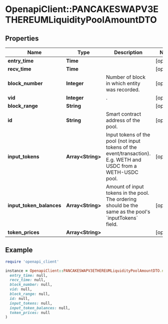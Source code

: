 # OpenapiClient::PANCAKESWAPV3ETHEREUMLiquidityPoolAmountDTO

## Properties

| Name | Type | Description | Notes |
| ---- | ---- | ----------- | ----- |
| **entry_time** | **Time** |  | [optional] |
| **recv_time** | **Time** |  | [optional] |
| **block_number** | **Integer** | Number of block in which entity was recorded. | [optional] |
| **vid** | **Integer** | . | [optional] |
| **block_range** | **String** |  | [optional] |
| **id** | **String** | Smart contract address of the pool. | [optional] |
| **input_tokens** | **Array&lt;String&gt;** | Input tokens of the pool (not input tokens of the event/transaction). E.g. WETH and USDC from a WETH-USDC pool. | [optional] |
| **input_token_balances** | **Array&lt;String&gt;** | Amount of input tokens in the pool. The ordering should be the same as the pool&#39;s &#x60;inputTokens&#x60; field. | [optional] |
| **token_prices** | **Array&lt;String&gt;** |  | [optional] |

## Example

```ruby
require 'openapi_client'

instance = OpenapiClient::PANCAKESWAPV3ETHEREUMLiquidityPoolAmountDTO.new(
  entry_time: null,
  recv_time: null,
  block_number: null,
  vid: null,
  block_range: null,
  id: null,
  input_tokens: null,
  input_token_balances: null,
  token_prices: null
)
```

